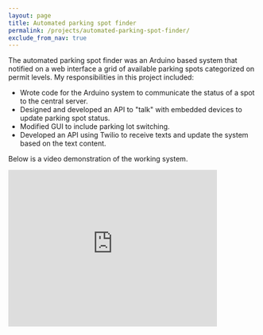 ```yaml
---
layout: page
title: Automated parking spot finder
permalink: /projects/automated-parking-spot-finder/
exclude_from_nav: true
---
```

The automated parking spot finder was an Arduino based system that notified on a web interface a grid of available parking spots categorized on permit levels. My responsibilities in this project included:

* Wrote code for the Arduino system to communicate the status of a spot to the central server.
* Designed and developed an API to "talk" with embedded devices to update parking spot status.
* Modified GUI to include parking lot switching.
* Developed an API using Twilio to receive texts and update the system based on the text content.

Below is a video demonstration of the working system.

<iframe width="420" height="315" src="https://www.youtube.com/embed/JuL5LIw7KDw" frameborder="0" allowfullscreen></iframe>
